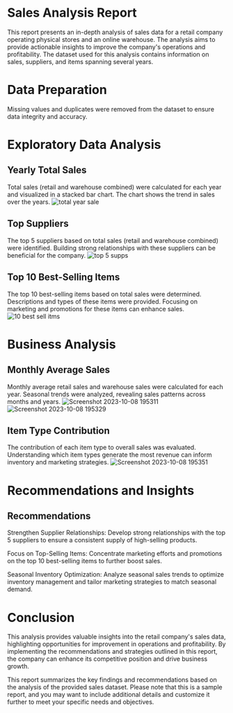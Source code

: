 
# Sales Analysis Report

This report presents an in-depth analysis of sales data for a retail company operating physical stores and an online warehouse. The analysis aims to provide actionable insights to improve the company's operations and profitability. The dataset used for this analysis contains information on sales, suppliers, and items spanning several years.

# Data Preparation
Missing values and duplicates were removed from the dataset to ensure data integrity and accuracy.

# Exploratory Data Analysis
## Yearly Total Sales 
Total sales (retail and warehouse combined) were calculated for each year and visualized in a stacked bar chart. The chart shows the trend in sales over the years.
![total year sale](https://github.com/Nirmalsaravgi/Sales-Analysis/assets/89398135/31cec9d7-fb2c-45be-8c38-5ac8a488d7d9)

## Top Suppliers
The top 5 suppliers based on total sales (retail and warehouse combined) were identified. Building strong relationships with these suppliers can be beneficial for the company.
![top 5 supps](https://github.com/Nirmalsaravgi/Sales-Analysis/assets/89398135/4c1a7219-9d4a-4be0-9a50-9f1d5b388d31)

## Top 10 Best-Selling Items
The top 10 best-selling items based on total sales were determined. Descriptions and types of these items were provided. Focusing on marketing and promotions for these items can enhance sales.
![10 best sell itms](https://github.com/Nirmalsaravgi/Sales-Analysis/assets/89398135/a2159221-7e98-4577-8618-9bdc18e4e8c9)

# Business Analysis
## Monthly Average Sales
Monthly average retail sales and warehouse sales were calculated for each year. Seasonal trends were analyzed, revealing sales patterns across months and years.
![Screenshot 2023-10-08 195311](https://github.com/Nirmalsaravgi/Sales-Analysis/assets/89398135/5599d383-146c-48d2-9f67-05b5ecd0c7da)
![Screenshot 2023-10-08 195329](https://github.com/Nirmalsaravgi/Sales-Analysis/assets/89398135/011f091e-6c36-4a8b-89f3-f921400148ee)

## Item Type Contribution
The contribution of each item type to overall sales was evaluated. Understanding which item types generate the most revenue can inform inventory and marketing strategies.
![Screenshot 2023-10-08 195351](https://github.com/Nirmalsaravgi/Sales-Analysis/assets/89398135/9a295e47-1e85-4959-a79c-7f0313980f5a)

# Recommendations and Insights
## Recommendations
Strengthen Supplier Relationships: Develop strong relationships with the top 5 suppliers to ensure a consistent supply of high-selling products.

Focus on Top-Selling Items: Concentrate marketing efforts and promotions on the top 10 best-selling items to further boost sales.

Seasonal Inventory Optimization: Analyze seasonal sales trends to optimize inventory management and tailor marketing strategies to match seasonal demand.

# Conclusion
This analysis provides valuable insights into the retail company's sales data, highlighting opportunities for improvement in operations and profitability. By implementing the recommendations and strategies outlined in this report, the company can enhance its competitive position and drive business growth.

This report summarizes the key findings and recommendations based on the analysis of the provided sales dataset. Please note that this is a sample report, and you may want to include additional details and customize it further to meet your specific needs and objectives.







